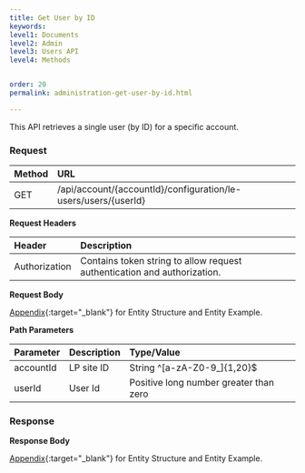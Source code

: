 ```yaml
---
title: Get User by ID
keywords:
level1: Documents
level2: Admin
level3: Users API
level4: Methods


order: 20
permalink: administration-get-user-by-id.html

---
```


This API retrieves a single user (by ID) for a specific account.

### Request

 |Method|      URL  |
 |:--------  |:---  |
 |GET|  /api/account/{accountId}/configuration/le-users/users/{userId}  |

**Request Headers**

 |Header|         Description  |
 |:------ |       :--------  |
 |Authorization|  Contains token string to allow request authentication and authorization.  |

**Request Body**
 
[Appendix](administration-users-appendix.html){:target="_blank"} for Entity Structure and Entity Example.

**Path Parameters**

 |Parameter|  Description  |Type/Value |
 |:------|    :--------|    :--------|
 |accountId|  LP site ID|   String ^[a-zA-Z0-9_]{1,20}$|
 |userId|     User Id|      Positive long number greater than zero |

### Response

**Response Body**

[Appendix](administration-users-appendix.html){:target="_blank"} for Entity Structure and Entity Example.
